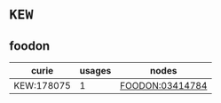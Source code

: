 # `KEW`

## foodon

| curie      |   usages | nodes                                                     |
|------------|----------|-----------------------------------------------------------|
| KEW:178075 |        1 | [FOODON:03414784](https://bioregistry.io/FOODON:03414784) |

